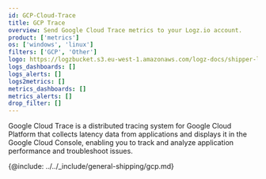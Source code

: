 ```yaml
---
id: GCP-Cloud-Trace
title: GCP Trace
overview: Send Google Cloud Trace metrics to your Logz.io account.
product: ['metrics']
os: ['windows', 'linux']
filters: ['GCP', 'Other']
logo: https://logzbucket.s3.eu-west-1.amazonaws.com/logz-docs/shipper-logos/gcptrace.png
logs_dashboards: []
logs_alerts: []
logs2metrics: []
metrics_dashboards: []
metrics_alerts: []
drop_filter: []
---
```


Google Cloud Trace is a distributed tracing system for Google Cloud Platform that collects latency data from applications and displays it in the Google Cloud Console, enabling you to track and analyze application performance and troubleshoot issues.


{@include: ../../_include/general-shipping/gcp.md}  

